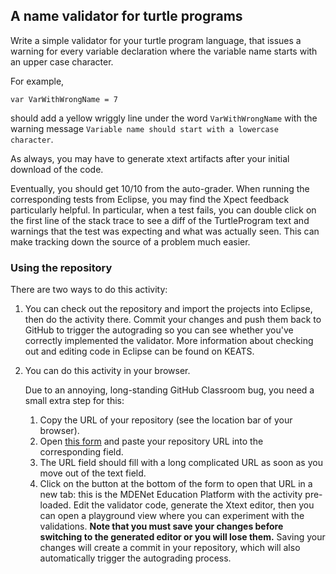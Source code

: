 ## A name validator for turtle programs

Write a simple validator for your turtle program language, that issues a warning for every variable declaration where the variable name starts with an upper case character.

For example, 

```
var VarWithWrongName = 7
```

should add a yellow wriggly line under the word `VarWithWrongName` with the warning message `Variable name should start with a lowercase character`.

As always, you may have to generate xtext artifacts after your initial download of the code.

Eventually, you should get 10/10 from the auto-grader. When running the corresponding tests from Eclipse, you may find the Xpect feedback particularly helpful. In particular, when a test fails, you can double click on the first line of the stack trace to see a diff of the TurtleProgram text and warnings that the test was expecting and what was actually seen. This can make tracking down the source of a problem much easier.

### Using the repository

There are two ways to do this activity:

1. You can check out the repository and import the projects into Eclipse, then do the activity there. Commit your changes and push them back to GitHub to trigger the autograding so you can see whether you've correctly implemented the validator. More information about checking out and editing code in Eclipse can be found on KEATS.
2. You can do this activity in your browser.

   Due to an annoying, long-standing GitHub Classroom bug, you need a small extra step for this:

    1. Copy the URL of your repository (see the location bar of your browser).
    2. Open [this form](https://7ccsmmdd.github.io/) and paste your repository URL into the corresponding field.
    3. The URL field should fill with a long complicated URL as soon as you move out of the text field. 
    4. Click on the button at the bottom of the form to open that URL in a new tab: this is the MDENet Education Platform with the activity pre-loaded. Edit the validator code, generate the Xtext editor, then you can open a playground view where you can experiment with the validations. **Note that you must save your changes before switching to the generated editor or you will lose them.** Saving your changes will create a commit in your repository, which will also automatically trigger the autograding process.

